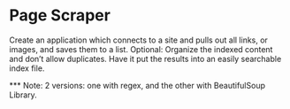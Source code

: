 # Page Scraper
Create an application which connects to a site and pulls out all links, or images, and saves them to a list. Optional: Organize the indexed content and don’t allow duplicates. Have it put the results into an easily searchable index file.

*** Note: 2 versions: one with regex, and the other with BeautifulSoup Library. 